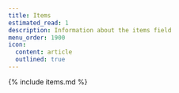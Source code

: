 ```yaml
---
title: Items
estimated_read: 1
description: Information about the items field
menu_order: 1900
icon:
  content: article
  outlined: true
---
```


{% include items.md %}
